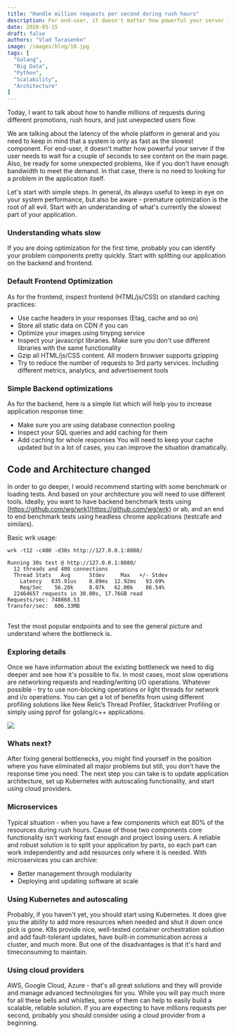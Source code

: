 ```yaml
---
title: "Handle million requests per second during rush hours"
description: For end-user, it doesn't matter how powerful your server if user needs to wait for couple seconds the see content on the main page. We are talking about latency of the whole platform in general and you need to keep in mind that a system is only as fast as the slowest component.
date: 2020-05-15
draft: false
authors: "Vlad Tarasenko"
image: /images/blog/10.jpg
tags: [
  "Golang",
  "Big Data",
  "Python",
  "Scalability",
  "Architecture"
]
---
```


Today, I want to talk about how to handle millions of requests during different promotions, rush hours, and just unexpected users flow.

We are talking about the latency of the whole platform in general and you need to keep in mind that a system is only as fast as the slowest component. For end-user, it doesn't matter how powerful your server if the user needs to wait for a couple of seconds to see content on the main page. Also, be ready for some unexpected problems, like if you don't have enough bandwidth to meet the demand. In that case, there is no need to looking for a problem in the application itself.

Let's start with simple steps. In general, its always useful to keep in eye on your system performance, but also be aware - premature optimization is the root of all evil. Start with an understanding of what's currently the slowest part of your application.

### Understanding whats slow

If you are doing optimization for the first time, probably you can identify your problem components pretty quickly. Start with splitting our application on the backend and frontend.

### Default Frontend Optimization

As for the frontend, inspect frontend (HTML/js/CSS) on standard caching practices:

- Use cache headers in your responses (Etag, cache and so on)
- Store all static data on CDN if you can
- Optimize your images using tinypng service
- Inspect your javascript libraries. Make sure you don't use different libraries with the same functionality
- Gzip all HTML/js/CSS content. All modern browser supports gzipping
- Try to reduce the number of requests to 3rd party services. Including different metrics, analytics, and advertisement tools

### Simple Backend optimizations

As for the backend, here is a simple list which will help you to increase application response time:

- Make sure you are using database connection pooling
- Inspect your SQL queries and add caching for them
- Add caching for whole responses
You will need to keep your cache updated but in a lot of cases, you can improve the situation dramatically.

## Code and Architecture changed

In order to go deeper, I would recommend starting with some benchmark or loading tests. And based on your architecture you will need to use different tools. Ideally, you want to have backend benchmark tests using [https://github.com/wg/wrk](https://github.com/wg/wrk) or ab, and an end to end benchmark tests using headless chrome applications (testcafe and similars).

Basic wrk usage:

<pre>
<code>wrk -t12 -c400 -d30s http://127.0.0.1:8080/

Running 30s test @ http://127.0.0.1:8080/
  12 threads and 400 connections
  Thread Stats   Avg      Stdev     Max   +/- Stdev
    Latency   635.91us    0.89ms  12.92ms   93.69%
    Req/Sec    56.20k     8.07k   62.00k    86.54%
  22464657 requests in 30.00s, 17.76GB read
Requests/sec: 748868.53
Transfer/sec:  606.33MB
</code>
</pre>

Test the most popular endpoints and to see the general picture and understand where the bottleneck is.

### Exploring details

Once we have information about the existing bottleneck we need to dig deeper and see how it's possible to fix. In most cases, most slow operations are networking requests and reading/writing I/O operations. Whatever possible - try to use non-blocking operations or light threads for network and i/o operations. You can get a lot of benefits from using different profiling solutions like New Relic’s Thread Profiler, Stackdriver Profiling or simply using pprof for golang/c++ applications.

![](/images/blog/post-img-1.png)

### Whats next?

After fixing general bottlenecks, you might find yourself in the position where you have eliminated all major problems but still, you don't have the response time you need. The next step you can take is to update application architecture, set up Kubernetes with autoscaling functionality, and start using cloud providers.

### Microservices

Typical situation - when you have a few components which eat 80% of the resources during rush hours. Cause of those two components core functionality isn't working fast enough and project losing users. A reliable and robust solution is to split your application by parts, so each part can work independently and add resources only where it is needed. With microservices you can archive:

- Better management through modularity
- Deploying and updating software at scale

### Using Kubernetes and autoscaling

Probably, if you haven't yet, you should start using Kubernetes. It does give you the ability to add more resources when needed and shut it down once pick is gone. K8s provide nice, well-tested container orchestration solution and add fault-tolerant updates, have built-in communication across a cluster, and much more. But one of the disadvantages is that it's hard and timeconsuming to maintain.

### Using cloud providers

AWS, Google Cloud, Azure - that's all great solutions and they will provide and manage advanced technologies for you. While you will pay much more for all these bells and whistles, some of them can help to easily build a scalable, reliable solution. If you are expecting to have millions requests per second, probably you should consider using a cloud provider from a beginning.